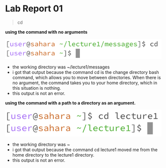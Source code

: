 # Lab Report 01

> cd 

**using the command with no arguments**

![Image](lab01_1a.png)

- the working directory was ~/lecture1/messages
- i got that output because the command cd is the change directory bash command, which allows you to move between directories. When there is no argument, the command takes you to your home directory, which in this situation is nothing.
- this output is not an error.

**using the command with a path to a directory as an argument.**

![Image](lab01_1b.png)

- the working directory was ~
- i got that output because the command cd lecture1 moved me from the home directory to the lecture1 directory.
- this output is not an error.
